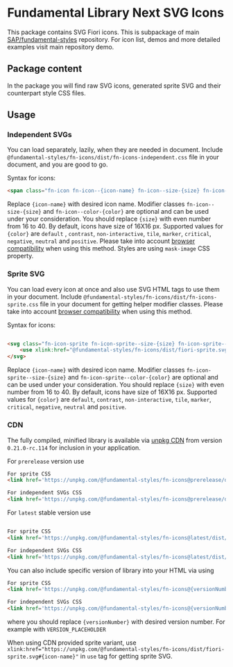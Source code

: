 # Fundamental Library Next SVG Icons

This package contains SVG Fiori icons. This is subpackage of main [SAP/fundamental-styles](https://sap.github.io/fundamental-styles/) repository.
For icon list, demos and more detailed examples visit main repository demo.

## Package content

In the package you will find raw SVG icons, generated sprite SVG and their counterpart style CSS files.

## Usage

### Independent SVGs

You can load separately, lazily, when they are needed in document.
Include `@fundamental-styles/fn-icons/dist/fn-icons-independent.css` file in your document, and you are good to go.

Syntax for icons:

```html
<span class="fn-icon fn-icon--{icon-name} fn-icon--size-{size} fn-icon--color-{color}"></span>
```

Replace `{icon-name}` with desired icon name. Modifier classes `fn-icon--size-{size}`
and `fn-icon--color-{color}` are optional and can be used under your consideration. You should replace `{size}` with
even number from 16 to 40. By default, icons have size of 16X16 px. Supported values for `{color}` are `default`
, `contrast`, `non-interactive`, `tile`, `marker`,
`critical`, `negative`, `neutral` and `positive`. Please take into
account [browser compatibility](https://caniuse.com/mdn-css_properties_mask-image)
when using this method. Styles are using `mask-image` CSS property.

### Sprite SVG

You can load every icon at once and also use SVG HTML tags to use them in your document.
Include `@fundamental-styles/fn-icons/dist/fn-icons-sprite.css` file in your document for getting helper modifier
classes. Please take into account [browser compatibility](https://caniuse.com/mdn-svg_elements_use_href)
when using this method.

Syntax for icons:

```html

<svg class="fn-icon-sprite fn-icon-sprite--size-{size} fn-icon-sprite--color-{color}">
    <use xlink:href="@fundamental-styles/fn-icons/dist/fiori-sprite.svg#{icon-name}"></use>
</svg>
```

Replace `{icon-name}` with desired icon name. Modifier classes `fn-icon-sprite--size-{size}`
and `fn-icon-sprite--color-{color}` are optional and can be used under your consideration. You should replace `{size}` with
even number from 16 to 40. By default, icons have size of 16X16 px. Supported values for `{color}` are 
`default`, `contrast`, `non-interactive`, `tile`, `marker`,
`critical`, `negative`, `neutral` and `positive`.


### CDN

The fully compiled, minified library is available via [unpkg CDN](https://unpkg.com/) from version `0.21.0-rc.114` for inclusion in your application.

For `prerelease` version use

```html
For sprite CSS
<link href='https://unpkg.com/@fundamental-styles/fn-icons@prerelease/dist/fn-icons-sprite.css' rel='stylesheet'>

For independent SVGs CSS
<link href='https://unpkg.com/@fundamental-styles/fn-icons@prerelease/dist/fn-icons-independent.css' rel='stylesheet'>

```

For `latest` stable version use

```html

For sprite CSS
<link href='https://unpkg.com/@fundamental-styles/fn-icons@latest/dist/fn-icons-sprite.css' rel='stylesheet'>

For independent SVGs CSS
<link href='https://unpkg.com/@fundamental-styles/fn-icons@latest/dist/fn-icons-independent.css' rel='stylesheet'>
```

You can also include specific version of library into your HTML via using

```html
For sprite CSS
<link href='https://unpkg.com/@fundamental-styles/fn-icons@{versionNumber}/dist/fn-icons-sprite.css' rel='stylesheet'>

For independent SVGs CSS
<link href='https://unpkg.com/@fundamental-styles/fn-icons@{versionNumber}/dist/fn-icons-independent.css' rel='stylesheet'>
```
where you should replace `{versionNumber}` with desired version number. For example with `VERSION_PLACEHOLDER`

When using CDN provided sprite variant, use
`xlink:href="https://unpkg.com/@fundamental-styles/fn-icons/dist/fiori-sprite.svg#{icon-name}"` in `use` tag
for getting sprite SVG.
